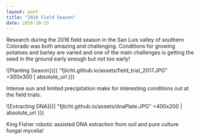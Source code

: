 ```yaml
---
layout: post
title: "2016 Field Season"
date: 2016-10-15
---
```


Research during the 2016 field season in the San Luis valley of southern Colorado was both amazing and challenging. Conditions for growing potatoes and barley are varied and one of the main challenges is getting the seed in the ground early enough but not too early!

![Planting Season]({{ "fjlicht.github.io/assets/field_trial_2017.JPG" =300x300 | absolute_url }})

Intense sun and limited precipitation make for interesting conditions out at the field trials.

![Extracting DNA]({{ "fjlicht.github.io/assets/dnaPlate.JPG" =400x200 | absolute_url }})

King Fisher robotic assisted DNA extraction from soil and pure culture fungal mycelia!
